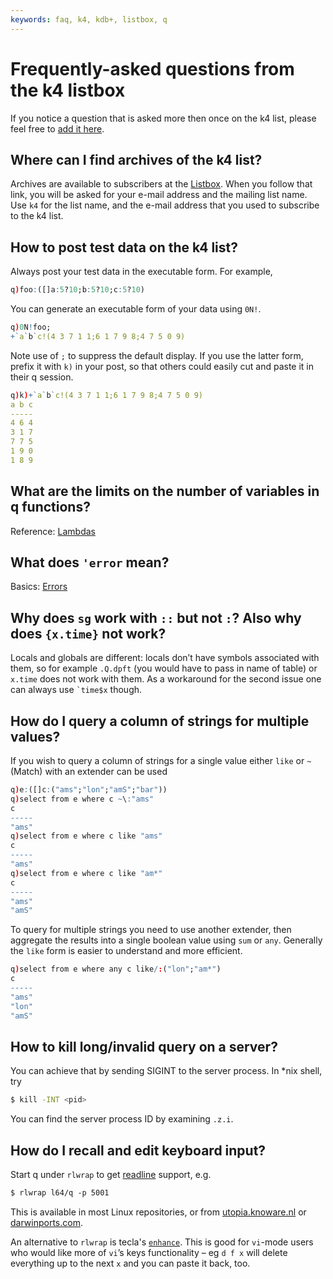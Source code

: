 ```yaml
---
keywords: faq, k4, kdb+, listbox, q
---
```


# Frequently-asked questions from the k4 listbox




If you notice a question that is asked more then once on the k4 list, please feel free to [add it here](https://github.com/kxsystems/docs).


## Where can I find archives of the k4 list?

Archives are available to subscribers at the [Listbox](https://www.listbox.com/member/archive). When you follow that link, you will be asked for your e-mail address and the mailing list name. Use `k4` for the list name, and the e-mail address that you used to subscribe to the k4 list.


## How to post test data on the k4 list?

Always post your test data in the executable form. For example,

```q
q)foo:([]a:5?10;b:5?10;c:5?10)
```

You can generate an executable form of your data using `0N!`.

```q
q)0N!foo;
+`a`b`c!(4 3 7 1 1;6 1 7 9 8;4 7 5 0 9)
```

Note use of `;` to suppress the default display. If you use the latter form, prefix it with `k)` in your post, so that others could easily cut and paste it in their q session.

```q
q)k)+`a`b`c!(4 3 7 1 1;6 1 7 9 8;4 7 5 0 9)
a b c
-----
4 6 4
3 1 7
7 7 5
1 9 0
1 8 9
```


## What are the limits on the number of variables in q functions?

<i class="far fa-hand-point-right"></i> 
Reference: [Lambdas](../basics/function-notation.md#variables-and-constants)


## What does `'error` mean?

<i class="far fa-hand-point-right"></i> 
Basics: [Errors](../basics/errors.md)


## Why does `sg` work with `::` but not `:`? Also why does `{x.time}` not work?

Locals and globals are different: locals don’t have symbols associated with them, so for example `.Q.dpft` (you would have to pass in name of table) or `x.time` does not work with them. As a workaround for the second issue one can always use `` `time$x `` though.


## How do I query a column of strings for multiple values?

If you wish to query a column of strings for a single value either `like` or `~` (Match) with an extender can be used

```q
q)e:([]c:("ams";"lon";"amS";"bar")) 
q)select from e where c ~\:"ams"
c
-----
"ams"
q)select from e where c like "ams"
c
-----
"ams"
q)select from e where c like "am*"
c
-----
"ams"
"amS"
```

To query for multiple strings you need to use another extender, then aggregate the results into a single boolean value using `sum` or `any`. Generally the `like` form is easier to understand and more efficient.

```q
q)select from e where any c like/:("lon";"am*")
c
-----
"ams"
"lon"
"amS"
```


## How to kill long/invalid query on a server?

You can achieve that by sending SIGINT to the server process. In \*nix shell, try 

```bash
$ kill -INT <pid>
```

You can find the server process ID by examining `.z.i`.


## How do I recall and edit keyboard input?

Start q under `rlwrap` to get [readline](http://tiswww.case.edu/php/chet/readline/rltop.html) support, e.g.

```bash
$ rlwrap l64/q -p 5001
```

This is available in most Linux repositories, or from <i class="fab fa-linux"></i> [utopia.knoware.nl](http://utopia.knoware.nl/~hlub/rlwrap) or
<i class="fab fa-apple"></i> [darwinports.com](http://rlwrap.darwinports.com).

An alternative to `rlwrap` is tecla's [`enhance`](http://www.astro.caltech.edu/~mcs/tecla/enhance.html). This is good for `vi`-mode users who would like more of `vi`’s keys functionality – eg `d f x` will delete everything up to the next `x` and you can paste it back, too.  
